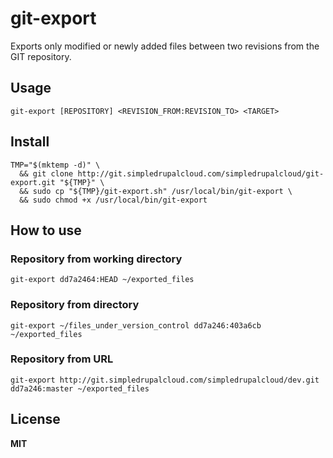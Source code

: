 # git-export

Exports only modified or newly added files between two revisions from the GIT repository.

## Usage

    git-export [REPOSITORY] <REVISION_FROM:REVISION_TO> <TARGET>

## Install

    TMP="$(mktemp -d)" \
      && git clone http://git.simpledrupalcloud.com/simpledrupalcloud/git-export.git "${TMP}" \
      && sudo cp "${TMP}/git-export.sh" /usr/local/bin/git-export \
      && sudo chmod +x /usr/local/bin/git-export

## How to use

### Repository from working directory

    git-export dd7a2464:HEAD ~/exported_files

### Repository from directory

    git-export ~/files_under_version_control dd7a246:403a6cb ~/exported_files

### Repository from URL

    git-export http://git.simpledrupalcloud.com/simpledrupalcloud/dev.git dd7a246:master ~/exported_files

## License

**MIT**
